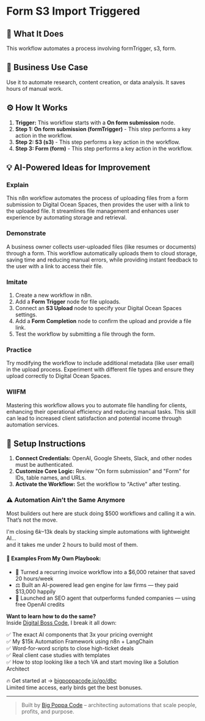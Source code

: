 # Form S3 Import Triggered

## 🚀 What It Does
This workflow automates a process involving formTrigger, s3, form.

## 💼 Business Use Case
Use it to automate research, content creation, or data analysis. It saves hours of manual work.

## ⚙️ How It Works
1.  **Trigger:** This workflow starts with a **On form submission** node.
2. **Step 1: On form submission (formTrigger)** - This step performs a key action in the workflow.
3. **Step 2: S3 (s3)** - This step performs a key action in the workflow.
4. **Step 3: Form (form)** - This step performs a key action in the workflow.

## 💡 AI-Powered Ideas for Improvement
### Explain
This n8n workflow automates the process of uploading files from a form submission to Digital Ocean Spaces, then provides the user with a link to the uploaded file. It streamlines file management and enhances user experience by automating storage and retrieval.

### Demonstrate
A business owner collects user-uploaded files (like resumes or documents) through a form. This workflow automatically uploads them to cloud storage, saving time and reducing manual errors, while providing instant feedback to the user with a link to access their file.

### Imitate
1. Create a new workflow in n8n.
2. Add a **Form Trigger** node for file uploads.
3. Connect an **S3 Upload** node to specify your Digital Ocean Spaces settings.
4. Add a **Form Completion** node to confirm the upload and provide a file link.
5. Test the workflow by submitting a file through the form.

### Practice
Try modifying the workflow to include additional metadata (like user email) in the upload process. Experiment with different file types and ensure they upload correctly to Digital Ocean Spaces.

### WIIFM
Mastering this workflow allows you to automate file handling for clients, enhancing their operational efficiency and reducing manual tasks. This skill can lead to increased client satisfaction and potential income through automation services.

## 🔧 Setup Instructions
1. **Connect Credentials:** OpenAI, Google Sheets, Slack, and other nodes must be authenticated.
2. **Customize Core Logic:** Review "On form submission" and "Form" for IDs, table names, and URLs.
3. **Activate the Workflow:** Set the workflow to "Active" after testing.

### ⚠️ Automation Ain’t the Same Anymore

Most builders out here are stuck doing $500 workflows and calling it a win.  
That’s not the move.  

I'm closing $6k–$13k deals by stacking simple automations with lightweight AI...  
and it takes me under 2 hours to build most of them.

#### 🧠 Examples From My Own Playbook:
- 🔁 Turned a recurring invoice workflow into a $6,000 retainer that saved 20 hours/week  
- ⚖️ Built an AI-powered lead gen engine for law firms — they paid $13,000 happily  
- 🚀 Launched an SEO agent that outperforms funded companies — using free OpenAI credits  

**Want to learn how to do the same?**  
Inside [Digital Boss Code](https://bigpoppacode.io/go/dbc), I break it all down:

✅ The exact AI components that 3x your pricing overnight  
✅ My $15k Automation Framework using n8n + LangChain  
✅ Word-for-word scripts to close high-ticket deals  
✅ Real client case studies with templates  
✅ How to stop looking like a tech VA and start moving like a Solution Architect  

🔥 Get started at → [bigpoppacode.io/go/dbc](https://bigpoppacode.io/go/dbc)  
Limited time access, early birds get the best bonuses.

---
> Built by [Big Poppa Code](https://bigpoppacode.io) – architecting automations that scale people, profits, and purpose.
